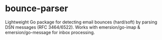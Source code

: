 # bounce-parser
Lightweight Go package for detecting email bounces (hard/soft) by parsing DSN messages (RFC 3464/6522). Works with emersion/go-imap &amp; emersion/go-message for inbox processing.
